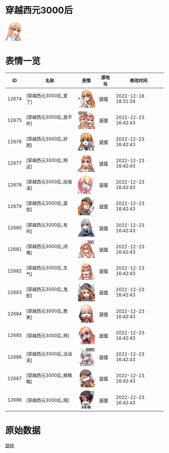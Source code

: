 # 穿越西元3000后

<img src="./cover.png" height="60" alt="cover" />

# 表情一览

|ID|名称|表情|源地址|修改时间|
|----|----|----|----|----|
|12674|[穿越西元3000后_爱了]|<img src="./pic/012674_%5B穿越西元3000后_爱了%5D.png" height="60" alt="爱了"/>|[链接](https://i0.hdslb.com/bfs/garb/item/5d29cc53572b519893844a5f751d968b3cf9f845.png)|2022-12-16 18:31:26|
|12675|[穿越西元3000后_我不听]|<img src="./pic/012675_%5B穿越西元3000后_我不听%5D.png" height="60" alt="我不听"/>|[链接](https://i0.hdslb.com/bfs/garb/item/6efc91b4da03293d2ef447fb55b89f15139a7618.png)|2022-12-23 16:42:43|
|12676|[穿越西元3000后_好困]|<img src="./pic/012676_%5B穿越西元3000后_好困%5D.png" height="60" alt="好困"/>|[链接](https://i0.hdslb.com/bfs/garb/item/2f382a4ddb3f45405df264fec71b08724a4180a7.png)|2022-12-23 16:42:43|
|12677|[穿越西元3000后_啊这]|<img src="./pic/012677_%5B穿越西元3000后_啊这%5D.png" height="60" alt="啊这"/>|[链接](https://i0.hdslb.com/bfs/garb/item/bfcc1d98451e376895f77e9fe97136c9544f3614.png)|2022-12-23 16:42:43|
|12678|[穿越西元3000后_给我滚]|<img src="./pic/012678_%5B穿越西元3000后_给我滚%5D.png" height="60" alt="给我滚"/>|[链接](https://i0.hdslb.com/bfs/garb/item/03ec2dae82fafb6c682ace137492f02d81df5e3a.png)|2022-12-23 16:42:43|
|12679|[穿越西元3000后_震惊]|<img src="./pic/012679_%5B穿越西元3000后_震惊%5D.png" height="60" alt="震惊"/>|[链接](https://i0.hdslb.com/bfs/garb/item/ee5a5022dea8c0935169d33066c730a72573fa5c.png)|2022-12-23 16:42:43|
|12680|[穿越西元3000后_有吗]|<img src="./pic/012680_%5B穿越西元3000后_有吗%5D.png" height="60" alt="有吗"/>|[链接](https://i0.hdslb.com/bfs/garb/item/8f6e8339bdf070a8c82182dca8cb5adbbb361264.png)|2022-12-23 16:42:43|
|12681|[穿越西元3000后_闭嘴]|<img src="./pic/012681_%5B穿越西元3000后_闭嘴%5D.png" height="60" alt="闭嘴"/>|[链接](https://i0.hdslb.com/bfs/garb/item/9809adaad691bd05711812174e22280e0d9456ee.png)|2022-12-23 16:42:43|
|12682|[穿越西元3000后_生气]|<img src="./pic/012682_%5B穿越西元3000后_生气%5D.png" height="60" alt="生气"/>|[链接](https://i0.hdslb.com/bfs/garb/item/57bc90e43d3a8b2cf02f3135542cee9c7fa2b3fb.png)|2022-12-23 16:42:43|
|12683|[穿越西元3000后_鬼脸]|<img src="./pic/012683_%5B穿越西元3000后_鬼脸%5D.png" height="60" alt="鬼脸"/>|[链接](https://i0.hdslb.com/bfs/garb/item/37222d7c1beff155b1ed583427fddb914a7d712d.png)|2022-12-23 16:42:43|
|12684|[穿越西元3000后_憨笑]|<img src="./pic/012684_%5B穿越西元3000后_憨笑%5D.png" height="60" alt="憨笑"/>|[链接](https://i0.hdslb.com/bfs/garb/item/d6c9e071b3527a0843d66c4bee50a41d577ab71b.png)|2022-12-23 16:42:43|
|12685|[穿越西元3000后_啊]|<img src="./pic/012685_%5B穿越西元3000后_啊%5D.png" height="60" alt="啊"/>|[链接](https://i0.hdslb.com/bfs/garb/item/d37efdd6696ba89532e107d9fc913a3c4e2b9a3b.png)|2022-12-23 16:42:43|
|12686|[穿越西元3000后_没话说]|<img src="./pic/012686_%5B穿越西元3000后_没话说%5D.png" height="60" alt="没话说"/>|[链接](https://i0.hdslb.com/bfs/garb/item/314c3cb442a53ff7f28a14e4479e15be50b28a94.png)|2022-12-23 16:42:43|
|12687|[穿越西元3000后_略略略]|<img src="./pic/012687_%5B穿越西元3000后_略略略%5D.png" height="60" alt="略略略"/>|[链接](https://i0.hdslb.com/bfs/garb/item/c2070ac39e285d25d33dd6c505d3efd7afa5c9a4.png)|2022-12-23 16:42:43|
|12688|[穿越西元3000后_哦]|<img src="./pic/012688_%5B穿越西元3000后_哦%5D.png" height="60" alt="哦"/>|[链接](https://i0.hdslb.com/bfs/garb/item/501fcf0db4b7af116ce3753d71ca1ae26d0f3189.png)|2022-12-23 16:42:43|

# 原始数据

[跳转](./raw.json)

